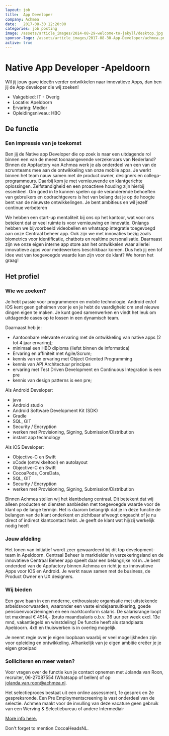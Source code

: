 ```yaml
---
layout: job
title:  App Developer
company: Achmea
date:   2017-08-30 12:20:00
categories: job posting
image: /assets/article_images/2014-08-29-welcome-to-jekyll/desktop.jpg
sponsor-logo: /assets/article_images/2017-08-30-App-Developer/achmea.png
active: true
---
```


# Native App Developer -Apeldoorn

Wil jij jouw gave ideeën verder ontwikkelen naar innovatieve Apps, dan ben jij de App developer die wij zoeken!

- Vakgebied: IT - Overig
- Locatie: Apeldoorn
- Ervaring: Medior
- Opleidingsniveau: HBO

## De functie

### Een impressie van je toekomst

Ben jij de Native app Developer die op zoek is naar een uitdagende rol binnen een van de meest toonaangevende verzekeraars van Nederland? Binnen de Appfactory van Achmea werk je als onderdeel van een van de scrumteams mee aan de ontwikkeling van onze mobile apps. Je werkt binnen het team nauw samen met de product owner, designers en collega-programmeurs. Daarbij kom je met vernieuwende en klantgerichte oplossingen. Zelfstandigheid en een proactieve houding zijn hierbij essentieel. Om goed in te kunnen spelen op de veranderende behoeften van gebruikers en opdrachtgevers is het van belang dat je op de hoogte bent van de nieuwste ontwikkelingen. Je bent ambitieus en wil jezelf continue verbeteren 

We hebben een start-up mentaliteit bij ons op het kantoor, wat voor ons betekent dat er veel ruimte is voor vernieuwing en innovatie. Onlangs hebben we bijvoorbeeld videobellen en whatsapp integratie toegevoegd aan onze Centraal beheer app. Ook zijn we met innovaties bezig zoals biometrics voor identificatie, chatbots en realtime personalisatie. Daarnaast zijn we onze eigen interne app store aan het ontwikkelen waar allerlei innovatieve apps voor medewerkers beschikbaar komen. Dus heb jij een tof idee wat van toegevoegde waarde kan zijn voor de klant? We horen het graag!

## Het profiel

### Wie we zoeken?

Je hebt passie voor programmeren en mobile technologie. Android en/of IOS kent geen geheimen voor je en je hebt de vaardigheid om snel nieuwe dingen eigen te maken. Je kunt goed samenwerken en vindt het leuk om uitdagende cases op te lossen in een dynamisch team. 

Daarnaast heb je:

- Aantoonbare relevante ervaring met de ontwikkeling van native apps (2 tot 4 jaar ervaring);
- minimaal een HBO diploma (liefst binnen de informatica)
- Ervaring en affiniteit met Agile/Scrum;
- kennis van en ervaring met Object Oriented Programming 
- kennis van API Architectuur principes 
- ervaring met Test Driven Development en Continuous Integration is een pre
- kennis van design patterns is een pre;

Als Android Developer:

- java
- Android studio
- Android Software Development Kit (SDK)
- Gradle
- SQL, GIT
- Security / Encryption
- werken met Provisioning, Signing, Submission/Distribution
- instant app technology

Als iOS Developer:

- Objective-C en Swift
- xCode (ontwikkeltool) en autolayout 
- Objective-C en Swift 
- CocoaPods, CoreData, 
- SQL, GIT
- Security / Encryption
- werken met Provisioning, Signing, Submission/Distribution

Binnen Achmea stellen wij het klantbelang centraal. Dit betekent dat wij alleen producten en diensten aanbieden met toegevoegde waarde voor de klant op de lange termijn. Het is daarom belangrijk dat je in deze functie de belangen van de klant onderkent en zichtbaar afweegt ongeacht of je nu direct of indirect klantcontact hebt. Je geeft de klant wat hij/zij werkelijk nodig heeft

### Jouw afdeling

Het tonen van initiatief wordt zeer gewaardeerd bij dit top development-team in Apeldoorn. Centraal Beheer is marktleider in verzekeringsland en de innovatieve Centraal Beheer app speelt daar een belangrijke rol in.  Je bent onderdeel van de Appfactory binnen Achmea en richt je op innovatieve Apps voor IOS en Android. Je werkt nauw samen met de business, de Product Owner en UX designers.

### Wij bieden

Een gave baan in een moderne, enthousiaste organisatie met uitstekende arbeidsvoorwaarden, waaronder een vaste eindejaarsuitkering, goede pensioenvoorzieningen en een marktconform salaris. De salarisrange loopt tot maximaal € 4514,- (bruto maandsalaris o.b.v. 36 uur per week excl. 13e mnd, vakantiegeld en winstdeling) De functie heeft als standplaats Apeldoorn.  4x9 en thuiswerken is in overleg mogelijk.

Je neemt regie over je eigen loopbaan waarbij er veel mogelijkheden zijn voor opleiding en ontwikkeling. Afhankelijk van je eigen ambitie creëer je je eigen groeipad

### Solliciteren en meer weten?

Voor vragen over de functie kun je contact opnemen met Jolanda van Roon, recruiter, 06-27087554 (Whatsapp of bellen) of op [jolanda.van.roon@achmea.nl](mailto:*jolanda*.van.roon@achmea.nl). 

Het selectieproces bestaat uit een online assessment, 1e gesprek en 2e gespreksronde.
Een Pre Employmentscreening is vast onderdeel van de selectie. Achmea maakt voor de invulling van deze vacature geen gebruik van een Werving & Selectiebureau of andere Intermediair

[More info here.](https://www.werkenbijachmea.nl/Vacatures/Paginas/navite-app-developer-94840.aspx)

Don't forget to mention CocoaHeadsNL.